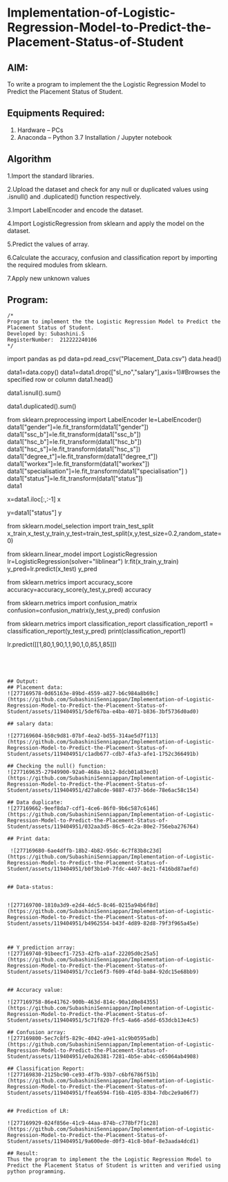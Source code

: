 # Implementation-of-Logistic-Regression-Model-to-Predict-the-Placement-Status-of-Student

## AIM:
To write a program to implement the the Logistic Regression Model to Predict the Placement Status of Student.

## Equipments Required:
1. Hardware – PCs
2. Anaconda – Python 3.7 Installation / Jupyter notebook

## Algorithm
1.Import the standard libraries.

2.Upload the dataset and check for any null or duplicated values using .isnull() and .duplicated() function respectively.

3.Import LabelEncoder and encode the dataset.

4.Import LogisticRegression from sklearn and apply the model on the dataset.

5.Predict the values of array.

6.Calculate the accuracy, confusion and classification report by importing the required modules from sklearn.

7.Apply new unknown values

## Program:
```
/*
Program to implement the the Logistic Regression Model to Predict the Placement Status of Student.
Developed by: Subashini.S
RegisterNumber:  212222240106
*/
```
import pandas as pd
data=pd.read_csv("Placement_Data.csv")
data.head()

data1=data.copy()
data1=data1.drop(["sl_no","salary"],axis=1)#Browses the specified row or column
data1.head()

data1.isnull().sum()

data1.duplicated().sum()

from sklearn.preprocessing import LabelEncoder
le=LabelEncoder()
data1["gender"]=le.fit_transform(data1["gender"])
data1["ssc_b"]=le.fit_transform(data1["ssc_b"])
data1["hsc_b"]=le.fit_transform(data1["hsc_b"])
data1["hsc_s"]=le.fit_transform(data1["hsc_s"])
data1["degree_t"]=le.fit_transform(data1["degree_t"])
data1["workex"]=le.fit_transform(data1["workex"])
data1["specialisation"]=le.fit_transform(data1["specialisation"] )     
data1["status"]=le.fit_transform(data1["status"])       
data1 

x=data1.iloc[:,:-1]
x

y=data1["status"]
y

from sklearn.model_selection import train_test_split
x_train,x_test,y_train,y_test=train_test_split(x,y,test_size=0.2,random_state=0)

from sklearn.linear_model import LogisticRegression
lr=LogisticRegression(solver="liblinear")
lr.fit(x_train,y_train)
y_pred=lr.predict(x_test)
y_pred

from sklearn.metrics import accuracy_score
accuracy=accuracy_score(y_test,y_pred)
accuracy

from sklearn.metrics import confusion_matrix
confusion=confusion_matrix(y_test,y_pred)
confusion

from sklearn.metrics import classification_report
classification_report1 = classification_report(y_test,y_pred)
print(classification_report1)

lr.predict([[1,80,1,90,1,1,90,1,0,85,1,85]])
```




## Output:
## Placement data:
![277169578-0d65163e-89bd-4559-a827-b6c984a8b69c](https://github.com/SubashiniSenniappan/Implementation-of-Logistic-Regression-Model-to-Predict-the-Placement-Status-of-Student/assets/119404951/5def67ba-e4ba-4071-b836-3bf5736d0ad0)

## salary data:

![277169604-b50c9d81-07bf-4ea2-bd55-314ae5d7f113](https://github.com/SubashiniSenniappan/Implementation-of-Logistic-Regression-Model-to-Predict-the-Placement-Status-of-Student/assets/119404951/c1adb677-cdb7-4fa3-afe1-1752c366491b)

## Checking the null() function:
![277169635-27949900-92a0-468a-bb12-8dcb01a83ec0](https://github.com/SubashiniSenniappan/Implementation-of-Logistic-Regression-Model-to-Predict-the-Placement-Status-of-Student/assets/119404951/d27a8cde-9887-4737-b6de-78e6ac58c154)

## Data duplicate:
![277169662-9eef8da7-cdf1-4ce6-86f0-9b6c587c6146](https://github.com/SubashiniSenniappan/Implementation-of-Logistic-Regression-Model-to-Predict-the-Placement-Status-of-Student/assets/119404951/032aa3d5-86c5-4c2a-80e2-756eba276764)

## Print data:

 ![277169680-6ae4dffb-18b2-4b82-95dc-6c7f83b8c23d](https://github.com/SubashiniSenniappan/Implementation-of-Logistic-Regression-Model-to-Predict-the-Placement-Status-of-Student/assets/119404951/b0f3b1e0-7fdc-4407-8e21-f416bd87aefd)


## Data-status:


![277169700-1810a3d9-e2d4-4dc5-8c46-0215a94b6f8d](https://github.com/SubashiniSenniappan/Implementation-of-Logistic-Regression-Model-to-Predict-the-Placement-Status-of-Student/assets/119404951/b4962554-b43f-4d89-82d8-79f3f965a45e)



## Y_prediction array:
![277169740-91beecf1-7253-42fb-a1af-22205d0c25a5](https://github.com/SubashiniSenniappan/Implementation-of-Logistic-Regression-Model-to-Predict-the-Placement-Status-of-Student/assets/119404951/7cc1e6f3-f609-4f4d-ba84-92dc15e68bb9)


## Accuracy value:

![277169758-86e41762-900b-463d-814c-90a1d0e84355](https://github.com/SubashiniSenniappan/Implementation-of-Logistic-Regression-Model-to-Predict-the-Placement-Status-of-Student/assets/119404951/5c71f820-ffc5-4a66-a5dd-653dcb13e4c5)

## Confusion array:
![277169800-5ec7c8f5-829c-4042-a9e1-a1c9b0595adb](https://github.com/SubashiniSenniappan/Implementation-of-Logistic-Regression-Model-to-Predict-the-Placement-Status-of-Student/assets/119404951/e0a26381-7281-4b5e-ab4c-c65064ab4908)

## Classification Report:
![277169830-2125bc90-ce93-4f7b-93b7-c6bf6786f51b](https://github.com/SubashiniSenniappan/Implementation-of-Logistic-Regression-Model-to-Predict-the-Placement-Status-of-Student/assets/119404951/ffea6594-f16b-4105-83b4-7dbc2e9a06f7)


## Prediction of LR:

![277169929-024f856e-41c9-44aa-874b-c778bf7f1c28](https://github.com/SubashiniSenniappan/Implementation-of-Logistic-Regression-Model-to-Predict-the-Placement-Status-of-Student/assets/119404951/9a600ede-d0f3-41c8-b0af-8e3aada4dcd1)

## Result:
Thus the program to implement the the Logistic Regression Model to Predict the Placement Status of Student is written and verified using python programming.
